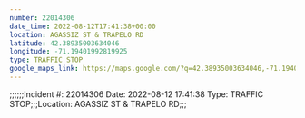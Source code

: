 ```yaml
---
number: 22014306
date_time: 2022-08-12T17:41:38+00:00
location: AGASSIZ ST & TRAPELO RD
latitude: 42.38935003634046
longitude: -71.19401992819925
type: TRAFFIC STOP
google_maps_link: https://maps.google.com/?q=42.38935003634046,-71.19401992819925
---
```


;;;;;;Incident #: 22014306  Date: 2022-08-12 17:41:38   Type: TRAFFIC STOP;;;Location: AGASSIZ ST & TRAPELO RD;;;
